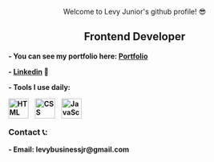 <p align="center">Welcome to Levy Junior's github profile! 😎</p>

<p>
	
</p>

<h2 align="center"><b>Frontend Developer<b></h2>

<p>- You can see my portfolio here: <a href="https://levy-jr.github.io/Portfolio/">Portfolio</a></p>
  <p>- <a href="https://www.linkedin.com/in/levy-gomes-23543224a/">Linkedin</a> 💼</p>
<p>- Tools I use daily:</p>

<img align="left" alt="HTML" width="40px" style="padding-right:10px;" src="https://cdn.jsdelivr.net/gh/devicons/devicon/icons/html5/html5-plain.svg" />
<img align="left" alt="CSS" width="40px" style="padding-right:10px;" src="https://cdn.jsdelivr.net/gh/devicons/devicon/icons/css3/css3-plain.svg" />
<img align="left" alt="JavaScript" width="40px" src="https://cdn.jsdelivr.net/gh/devicons/devicon/icons/javascript/javascript-plain.svg" />
<br/><br/>

<h3>Contact 📞:</h3>
	- Email: levybusinessjr@gmail.com
